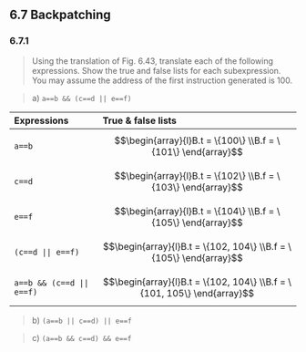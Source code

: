 ## 6.7 Backpatching

### 6.7.1

> Using the translation of Fig. 6.43, translate each of the following expressions. Show the true and false lists for each subexpression. You may assume the address of the first instruction generated is 100.

> a) `a==b && (c==d || e==f)`

| Expressions | True & false lists |
|:------------|:-------------------|
| `a==b` | $$\begin{array}{l}B.t = \{100\} \\B.f = \{101\} \end{array}$$ |
| `c==d` | $$\begin{array}{l}B.t = \{102\} \\B.f = \{103\} \end{array}$$ |
| `e==f` | $$\begin{array}{l}B.t = \{104\} \\B.f = \{105\} \end{array}$$ |
| `(c==d \|\| e==f)` | $$\begin{array}{l}B.t = \{102, 104\} \\B.f = \{105\} \end{array}$$ |
| `a==b && (c==d \|\| e==f)` | $$\begin{array}{l}B.t = \{102, 104\} \\B.f = \{101, 105\} \end{array}$$ |

> b) `(a==b || c==d) || e==f`

> c) `(a==b && c==d) && e==f`
